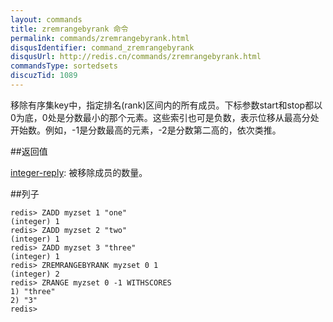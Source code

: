 ```yaml
---
layout: commands
title: zremrangebyrank 命令
permalink: commands/zremrangebyrank.html
disqusIdentifier: command_zremrangebyrank
disqusUrl: http://redis.cn/commands/zremrangebyrank.html
commandsType: sortedsets
discuzTid: 1089
---
```


移除有序集key中，指定排名(rank)区间内的所有成员。下标参数start和stop都以0为底，0处是分数最小的那个元素。这些索引也可是负数，表示位移从最高分处开始数。例如，-1是分数最高的元素，-2是分数第二高的，依次类推。

##返回值

[integer-reply](/topics/protocol#integer-reply): 被移除成员的数量。

##列子

	redis> ZADD myzset 1 "one"
	(integer) 1
	redis> ZADD myzset 2 "two"
	(integer) 1
	redis> ZADD myzset 3 "three"
	(integer) 1
	redis> ZREMRANGEBYRANK myzset 0 1
	(integer) 2
	redis> ZRANGE myzset 0 -1 WITHSCORES
	1) "three"
	2) "3"
	redis> 